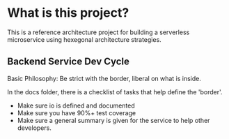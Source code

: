 # What is this project?
This is a reference architecture project for building a serverless microservice using hexegonal architecture strategies.

## Backend Service Dev Cycle

Basic Philosophy: Be strict with the border, liberal on what is inside.

In the docs folder, there is a checklist of tasks that help define the 'border'.

-   Make sure io is defined and documented
-   Make sure you have 90%+ test coverage
-   Make sure a general summary is given for the service to help other developers.
